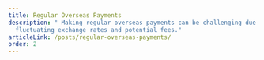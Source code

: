 ```yaml
---
title: Regular Overseas Payments
description: " Making regular overseas payments can be challenging due to
  fluctuating exchange rates and potential fees."
articleLink: /posts/regular-overseas-payments/
order: 2
---
```


